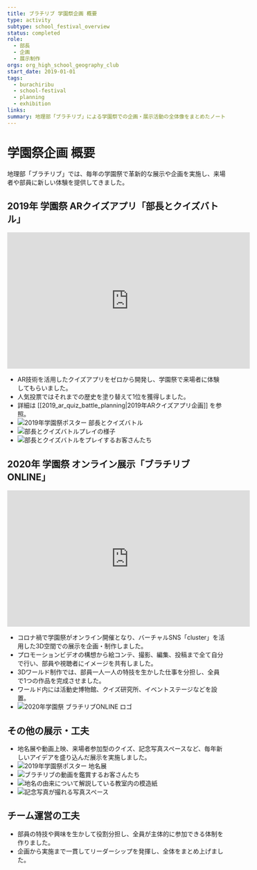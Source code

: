 ```yaml
---
title: ブラチリブ 学園祭企画 概要
type: activity
subtype: school_festival_overview
status: completed
role:
  - 部長
  - 企画
  - 展示制作
orgs: org_high_school_geography_club
start_date: 2019-01-01
tags:
  - burachiribu
  - school-festival
  - planning
  - exhibition
links: 
summary: 地理部「ブラチリブ」による学園祭での企画・展示活動の全体像をまとめたノート。
---
```

# 学園祭企画 概要

地理部「ブラチリブ」では、毎年の学園祭で革新的な展示や企画を実施し、来場者や部員に新しい体験を提供してきました。

## 2019年 学園祭 ARクイズアプリ「部長とクイズバトル」
<iframe width="560" height="315" src="https://www.youtube.com/embed/Su8X4bufqe4?si=2V2pMESUN8AA9HTL" title="YouTube video player" frameborder="0" allow="accelerometer; autoplay; clipboard-write; encrypted-media; gyroscope; picture-in-picture; web-share" referrerpolicy="strict-origin-when-cross-origin" allowfullscreen></iframe>

- AR技術を活用したクイズアプリをゼロから開発し、学園祭で来場者に体験してもらいました。
- 人気投票ではそれまでの歴史を塗り替えて1位を獲得しました。
- 詳細は [[2019_ar_quiz_battle_planning|2019年ARクイズアプリ企画]] を参照。
- ![2019年学園祭ポスター 部長とクイズバトル](linked_assets/30_Background/extracurricular_activities/club_activities/burachiribu_club_activity/school_festival_planning/burachiribu_ar_quiz_planning_2019/gakuensai_poster_quizbattle.jpg)
- ![部長とクイズバトルプレイの様子](linked_assets/30_Background/extracurricular_activities/club_activities/burachiribu_club_activity/school_festival_planning/burachiribu_ar_quiz_planning_2019/quizbattle_play_scene.jpg)
- ![部長とクイズバトルをプレイするお客さんたち](linked_assets/30_Background/extracurricular_activities/club_activities/burachiribu_club_activity/school_festival_planning/burachiribu_ar_quiz_planning_2019/quizbattle_customers.jpg)

## 2020年 学園祭 オンライン展示「ブラチリブONLINE」
<iframe width="560" height="315" src="https://www.youtube.com/embed/b9x7msUaMrM?si=MMSh6sUG9GSB_jQB" title="YouTube video player" frameborder="0" allow="accelerometer; autoplay; clipboard-write; encrypted-media; gyroscope; picture-in-picture; web-share" referrerpolicy="strict-origin-when-cross-origin" allowfullscreen></iframe>

- コロナ禍で学園祭がオンライン開催となり、バーチャルSNS「cluster」を活用した3D空間での展示を企画・制作しました。
- プロモーションビデオの構想から絵コンテ、撮影、編集、投稿まで全て自分で行い、部員や視聴者にイメージを共有しました。
- 3Dワールド制作では、部員一人一人の特技を生かした仕事を分担し、全員で1つの作品を完成させました。
- ワールド内には活動史博物館、クイズ研究所、イベントステージなどを設置。
- ![2020年学園祭 ブラチリブONLINE ロゴ](linked_assets/30_Background/extracurricular_activities/club_activities/burachiribu_club_activity/school_festival_planning/burachiribu_online_planning_2020/online_logo_2020.jpg)

## その他の展示・工夫

- 地名展や動画上映、来場者参加型のクイズ、記念写真スペースなど、毎年新しいアイデアを盛り込んだ展示を実施しました。
- ![2019年学園祭ポスター 地名展](linked_assets/30_Background/extracurricular_activities/club_activities/burachiribu_club_activity/school_festival_planning/burachiribu_ar_quiz_planning_2019/gakuensai_poster_chimeiten.jpg)
- ![ブラチリブの動画を鑑賞するお客さんたち](linked_assets/30_Background/extracurricular_activities/club_activities/burachiribu_club_activity/school_festival_planning/burachiribu_ar_quiz_planning_2019/burachiribu_video_customers.jpg)
- ![地名の由来について解説している教室内の模造紙](linked_assets/30_Background/extracurricular_activities/club_activities/burachiribu_club_activity/school_festival_planning/burachiribu_ar_quiz_planning_2019/chimeiten_poster_classroom.jpg)
- ![記念写真が撮れる写真スペース](linked_assets/30_Background/extracurricular_activities/club_activities/burachiribu_club_activity/school_festival_planning/burachiribu_ar_quiz_planning_2019/photo_spot.jpg)

## チーム運営の工夫

- 部員の特技や興味を生かして役割分担し、全員が主体的に参加できる体制を作りました。
- 企画から実施まで一貫してリーダーシップを発揮し、全体をまとめ上げました。
